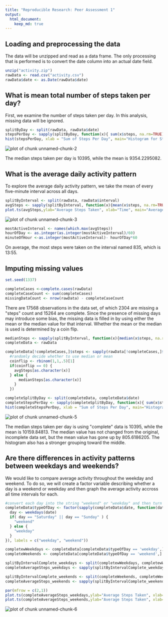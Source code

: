 ```yaml
---
title: "Reproducible Research: Peer Assessment 1"
output: 
  html_document:
    keep_md: true
---
```



## Loading and preprocessing the data

The data will be unzipped and read as a data frame. The only processing that is performed is to convert the date column into an actual date field.


```r
unzip("activity.zip")
rawData <- read.csv("activity.csv")
rawData$date <- as.Date(rawData$date)
```

## What is mean total number of steps taken per day?

First, we examine the number of steps taken per day. In this analysis, missing data will be ignored.


```r
splitByDay <- split(rawData, rawData$date)
stepsPerDay <- sapply(splitByDay, function(x){ sum(x$steps, na.rm=TRUE)})
hist(stepsPerDay, xlab = "Sum of Steps Per Day", main="Histogram for Steps Per Day", col="green")
```

![plot of chunk unnamed-chunk-2](figure/unnamed-chunk-2-1.png)

The median steps taken per day is 10395, while the mean is 9354.2295082.
## What is the average daily activity pattern

To explore the average daily activity pattern, we take the mean of every five-minute interval across all days.

```r
splitByInterval <- split(rawData, rawData$interval)
avgSteps <- sapply(splitByInterval, function(x){mean(x$steps, na.rm=TRUE)})
plot.ts(avgSteps,ylab="Average Steps Taken", xlab="Time", main="Average Activity Throughout the Day", col="blue")
```

![plot of chunk unnamed-chunk-3](figure/unnamed-chunk-3-1.png)

```r
mostActiveInterval <- names(which.max(avgSteps))
hourOfDay <- as.integer(as.integer(mostActiveInterval)/60)
minuteOfHour <-as.integer(mostActiveInterval)- hourOfDay*60
```

On average, the most steps were taken on the interval named 835, which is 13:55.

## Imputing missing values


```r
set.seed(1337)

completeCases <-complete.cases(rawData)
completeCaseCount <- sum(completeCases)
missingDataCount <- nrow(rawData) - completeCaseCount
```

There are 17568 observations in the data set, of which 2304 are missing a "steps" count and 15264 are complete.
Since the presence of missing days may introduce some bias, the missing data is filled in by using either the mean or the median value for that interval. Whether the mean or the median is used is determined by a coin flip.


```r
medianSteps <- sapply(splitByInterval, function(x){median(x$steps, na.rm=TRUE)})
completeData <- rawData

completeData[!completeCases,]$steps <- sapply(rawData[!completeCases,]$interval, function(x){
  #randomly decide whether to use median or mean
  coinflip <- rbinom(1,1,.5)[1]
  if(coinflip == 0) {
    avgSteps[as.character(x)]
  } else {
      medianSteps[as.character(x)]
    }
  })

completeSplitByDay <- split(completeData, completeData$date)
completeStepsPerDay <- sapply(completeSplitByDay, function(x){ sum(x$steps, na.rm=TRUE)})
hist(completeStepsPerDay, xlab = "Sum of Steps Per Day", main="Histogram for Steps Per Day With Completed Data", col="green")
```

![plot of chunk unnamed-chunk-5](figure/unnamed-chunk-5-1.png)

The median steps taken per day is using "complete" data is 10395, while the mean is 10159.84813. The median value has not changed from the original, incomplete data set, but the mean value has gone up by 805.6186205. The histogram also has a stronger grouping toward the middle.
## Are there differences in activity patterns between weekdays and weekends?

We would like to compare average activity throughout the weekday and weekend. To do so, we will create a factor variable describing whether a day is a weekend or weekday and then graph the average activity accross all time intervals for each.


```r
#convert each day into the string "weekend" or "weekday" and then turn the results into a factor
completeData$typeOfDay <- factor(sapply(completeData$date, function(date){
  day <- weekdays(date)
  if( day == "Saturday" || day == "Sunday" ) {
    "weekend"
  } else {
    "weekday"
  }
}), labels = c("weekday", "weekend"))

completewWeekdays <- completeData[completeData$typeOfDay == 'weekday',]
completeWeekends <- completeData[completeData$typeOfDay == 'weekend',]

splitByIntervalComplete_weekdays <- split(completewWeekdays, completewWeekdays$interval)
completeAverageSteps_weekdays <- sapply(splitByIntervalComplete_weekdays, function(x){mean(x$steps, na.rm=TRUE)})

splitByIntervalComplete_weekends <- split(completeWeekends, completeWeekends$interval)
completeAverageSteps_weekends <- sapply(splitByIntervalComplete_weekends, function(x){mean(x$steps, na.rm=TRUE)})

par(mfrow = c(2,1))
plot.ts(completeAverageSteps_weekdays,ylab="Average Steps Taken", xlab="Time", main="Average Activity Throughout a Weekday", col="blue")
plot.ts(completeAverageSteps_weekends,ylab="Average Steps Taken", xlab="Time", main="Average Activity Throughout on Saturday or Sunday", col="green")
```

![plot of chunk unnamed-chunk-6](figure/unnamed-chunk-6-1.png)
